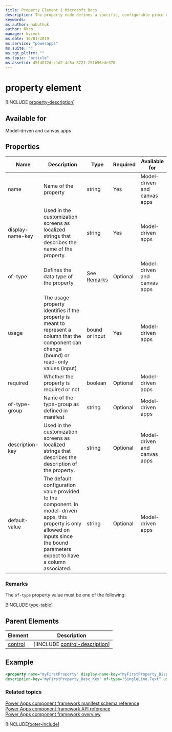 ```yaml
---
title: Property Element | Microsoft Docs
description: The property node defines a specific, configurable piece of data that the component expects from the Microsoft Dataverse.
keywords:
ms.author: nabuthuk
author: Nkrb
manager: kvivek
ms.date: 10/01/2019
ms.service: "powerapps"
ms.suite: ""
ms.tgt_pltfrm: ""
ms.topic: "article"
ms.assetid: 45f4872d-c1d2-4c5a-8721-251b96ede370
---
```


# property element

[!INCLUDE [property-description](includes/property-description.md)]

## Available for

Model-driven and canvas apps

## Properties

|Name |Description |Type |Required | Available for|
|------|------|------|-------|------------|
|name |Name of the property |string |Yes |Model-driven and canvas apps|
|display-name-key |Used in the customization screens as localized strings that describes the name of the property. |string |Yes |Model-driven apps|
|of-type| Defines the data type of the property| See [Remarks](#remarks)|Optional|Model-driven and canvas apps|
|usage |The usage property identifies if the property is meant to represent a column that the component can change (bound) or read-only values (input)|bound or input |Yes|Model-driven apps|
|required |Whether the property is required or not |boolean |Optional |Model-driven apps|
|of-type-group |Name of the type-group as defined in manifest| string |Optional |Model-driven apps|
|description-key |Used in the customization screens as localized strings that describes the description of the property. |string |Optional |Model-driven and canvas apps|
|default-value |The default configuration value provided to the component. In model-driven apps, this property is only allowed on inputs since the bound parameters expect to have a column associated. |string |Optional |Model-driven apps|

### Remarks

The `of-type` property value must be one of the following:

[!INCLUDE [type-table](includes/type-table.md)]

## Parent Elements

|Element|Description|
|--|--|
|[control](control.md)|[!INCLUDE [control-description](includes/control-description.md)]|


## Example

```xml
<property name="myFirstProperty" display-name-key="myFirstProperty_Display_Key"
description-key="myFirstProperty_Desc_Key" of-type="SingleLine.Text" usage="bound" required="true" />
```

### Related topics

[Power Apps component framework manifest schema reference](index.md)<br/>
[Power Apps component framework API reference](../reference/index.md)<br/>
[Power Apps component framework overview](../overview.md)


[!INCLUDE[footer-include](../../../includes/footer-banner.md)]